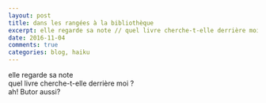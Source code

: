 ```yaml
---
layout: post
title: dans les rangées à la bibliothèque
excerpt: elle regarde sa note // quel livre cherche-t-elle derrière moi ? // ah! Butor aussi ?
date: 2016-11-04 
comments: true
categories: blog, haiku 
---
```


elle regarde sa note <br>
quel livre cherche-t-elle derrière moi ? <br>
ah! Butor aussi?